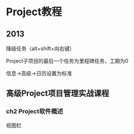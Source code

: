 # Project教程 #

## 2013 ##

降级任务（alt+shift+向右键）

Project子项目的最后一个任务为里程碑任务，工期为0

信息->高级->日历设置为标准

## 高级Project项目管理实战课程 ##

### ch2 Project软件概述 ###

视图栏